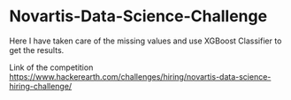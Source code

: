 # Novartis-Data-Science-Challenge
Here I have taken care of the missing values and use XGBoost Classifier to get the results.

Link of the competition https://www.hackerearth.com/challenges/hiring/novartis-data-science-hiring-challenge/ 


